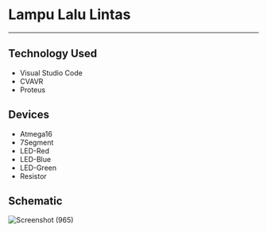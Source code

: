 # Lampu Lalu Lintas
-------------------
## Technology Used
- Visual Studio Code
- CVAVR
- Proteus

## Devices
- Atmega16
- 7Segment
- LED-Red
- LED-Blue
- LED-Green
- Resistor

## Schematic
![Screenshot (965)](https://user-images.githubusercontent.com/72968983/143385536-11bd0199-65b5-47a3-9ad5-b8248a2be228.png)
